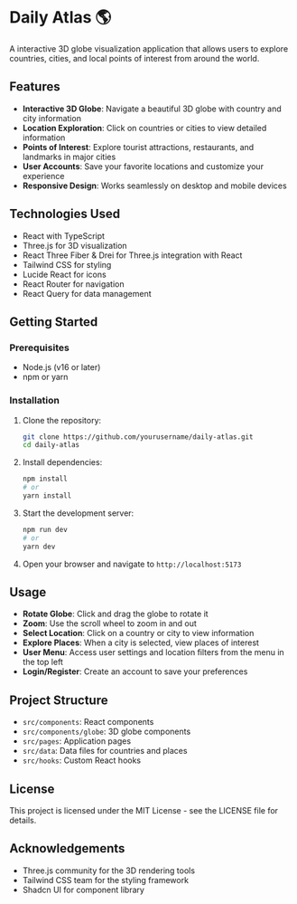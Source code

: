 
# Daily Atlas 🌎

A interactive 3D globe visualization application that allows users to explore countries, cities, and local points of interest from around the world.

## Features

- **Interactive 3D Globe**: Navigate a beautiful 3D globe with country and city information
- **Location Exploration**: Click on countries or cities to view detailed information
- **Points of Interest**: Explore tourist attractions, restaurants, and landmarks in major cities
- **User Accounts**: Save your favorite locations and customize your experience
- **Responsive Design**: Works seamlessly on desktop and mobile devices

## Technologies Used

- React with TypeScript
- Three.js for 3D visualization
- React Three Fiber & Drei for Three.js integration with React
- Tailwind CSS for styling
- Lucide React for icons
- React Router for navigation
- React Query for data management

## Getting Started

### Prerequisites

- Node.js (v16 or later)
- npm or yarn

### Installation

1. Clone the repository:
   ```bash
   git clone https://github.com/yourusername/daily-atlas.git
   cd daily-atlas
   ```

2. Install dependencies:
   ```bash
   npm install
   # or
   yarn install
   ```

3. Start the development server:
   ```bash
   npm run dev
   # or
   yarn dev
   ```

4. Open your browser and navigate to `http://localhost:5173`

## Usage

- **Rotate Globe**: Click and drag the globe to rotate it
- **Zoom**: Use the scroll wheel to zoom in and out
- **Select Location**: Click on a country or city to view information
- **Explore Places**: When a city is selected, view places of interest
- **User Menu**: Access user settings and location filters from the menu in the top left
- **Login/Register**: Create an account to save your preferences

## Project Structure

- `src/components`: React components
- `src/components/globe`: 3D globe components
- `src/pages`: Application pages
- `src/data`: Data files for countries and places
- `src/hooks`: Custom React hooks

## License

This project is licensed under the MIT License - see the LICENSE file for details.

## Acknowledgements

- Three.js community for the 3D rendering tools
- Tailwind CSS team for the styling framework
- Shadcn UI for component library
